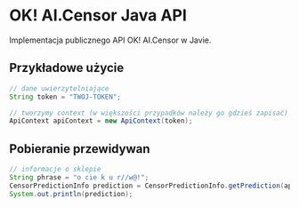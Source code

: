 # OK! AI.Censor Java API
Implementacja publicznego API OK! AI.Censor w Javie.

## Przykładowe użycie
```java
// dane uwierzytelniające
String token = "TWOJ-TOKEN";

// tworzymy context (w większości przypadków należy go gdzieś zapisać)
ApiContext apiContext = new ApiContext(token);
```

## Pobieranie przewidywan
```java
// informacje o sklepie
String phrase = "o cie k u r//w@!";
CensorPredictionInfo prediction = CensorPredictionInfo.getPrediction(apiContext, phrase);
System.out.println(prediction);
```
